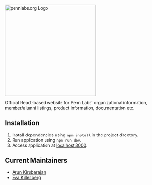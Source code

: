 <a href="https://pennlabs.org" target="_blank" rel="noopener noreferrer"><img width="300" src="https://i.imgur.com/468RtyT.png" alt="pennlabs.org Logo"></a>

Official React-based website for Penn Labs' organizational information, member/alumni listings, product information, documentation etc. 

## Installation
1. Install dependencies using `npm install` in the project directory.
2. Run application using `npm run dev`.
3. Access application at [localhost:3000](http://localhost:3000).

## Current Maintainers
- [Arun Kirubarajan](https://github.com/kirubarajan)
- [Eva Killenberg](https://github.com/evakill)
